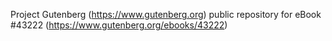 Project Gutenberg (https://www.gutenberg.org) public repository for eBook #43222 (https://www.gutenberg.org/ebooks/43222)
